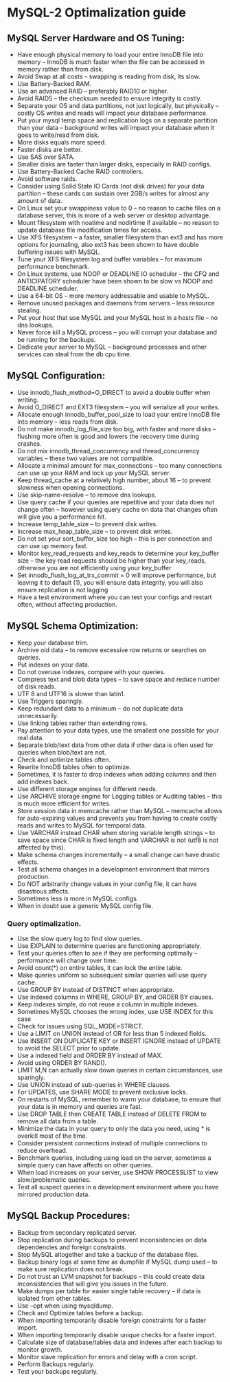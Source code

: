 MySQL-2 Optimalization guide
==================================

## MySQL Server Hardware and OS Tuning:

- Have enough physical memory to load your entire InnoDB file into memory – InnoDB is much faster when the file can be accessed in memory rather than from disk.
- Avoid Swap at all costs – swapping is reading from disk, its slow.
- Use Battery-Backed RAM.
- Use an advanced RAID – preferably RAID10 or higher.
- Avoid RAID5 – the checksum needed to ensure integrity is costly.
- Separate your OS and data partitions, not just logically, but physically – costly OS writes and reads will impact your database performance.
- Put your mysql temp space and replication logs on a separate partition than your data – background writes will impact your database when it goes to write/read from disk.
- More disks equals more speed.
- Faster disks are better.
- Use SAS over SATA.
- Smaller disks are faster than larger disks, especially in RAID configs.
- Use Battery-Backed Cache RAID controllers.
- Avoid software raids.
- Consider using Solid State IO Cards (not disk drives) for your data partition – these cards can sustain over 2GB/s writes for almost any amount of data.
- On Linux set your swappiness value to 0 – no reason to cache files on a database server, this is more of a web server or desktop advantage.
- Mount filesystem with noatime and nodirtime if available – no reason to update database file modification times for access.
- Use XFS filesystem – a faster, smaller filesystem than ext3 and has more options for journaling, also ext3 has been shown to have double buffering issues with MySQL.
- Tune your XFS filesystem log and buffer variables – for maximum performance benchmark.
- On Linux systems, use NOOP or DEADLINE IO scheduler – the CFQ and ANTICIPATORY scheduler have been shown to be slow vs NOOP and DEADLINE scheduler.
- Use a 64-bit OS – more memory addressable and usable to MySQL.
- Remove unused packages and daemons from servers – less resource stealing.
- Put your host that use MySQL and your MySQL host in a hosts file – no dns lookups.
- Never force kill a MySQL process – you will corrupt your database and be running for the backups.
- Dedicate your server to MySQL – background processes and other services can steal from the db cpu time.

## MySQL Configuration:

- Use innodb_flush_method=O_DIRECT to avoid a double buffer when writing.
- Avoid O_DIRECT and EXT3 filesystem – you will serialize all your writes.
- Allocate enough innodb_buffer_pool_size to load your entire InnoDB file into memory – less reads from disk.
- Do not make innodb_log_file_size too big, with faster and more disks – flushing more often is good and lowers the recovery time during crashes.
- Do not mix innodb_thread_concurrency and thread_concurrency variables – these two values are not compatible.
- Allocate a minimal amount for max_connections – too many connections can use up your RAM and lock up your MySQL server.
- Keep thread_cache at a relatively high number, about 16 – to prevent slowness when opening connections.
- Use  skip-name-resolve – to remove dns lookups.
- Use query cache if your queries are repetitive and your data does not change often – however using query cache on data that changes often will give you a performance hit.
- Increase temp_table_size – to prevent disk writes.
- Increase max_heap_table_size – to prevent disk writes.
- Do not set your sort_buffer_size too high – this is per connection and can use up memory fast.
- Monitor key_read_requests and key_reads to determine your key_buffer size – the key read requests should be higher than your key_reads, otherwise you are not efficiently using your key_buffer
- Set innodb_flush_log_at_trx_commit = 0 will improve performance, but leaving it to default (1), you will ensure data integrity, you will also ensure replication is not lagging
- Have a test environment where you can test your configs and restart often, without affecting production.

## MySQL Schema Optimization:

- Keep your database trim.
- Archive old data – to remove excessive row returns or searches on queries.
- Put indexes on your data.
- Do not overuse indexes, compare with your queries.
- Compress text and blob data types – to save space and reduce number of disk reads.
- UTF 8 and UTF16 is slower than latin1.
- Use Triggers sparingly.
- Keep redundant data to a minimum – do not duplicate data unnecessarily.
- Use linking tables rather than extending rows.
- Pay attention to your data types, use the smallest one possible for your real data.
- Separate blob/text data from other data if other data is often used for queries when blob/text are not.
- Check and optimize tables often.
- Rewrite InnoDB tables often to optimize.
- Sometimes, it is faster to drop indexes when adding columns and then add indexes back.
- Use different storage engines for different needs.
- Use ARCHIVE storage engine for Logging tables or Auditing tables – this is much more efficient for writes.
- Store session data in memcache rather than MySQL – memcache allows for auto-expiring values and prevents you from having to create costly reads and writes to MySQL for temporal data.
- Use VARCHAR instead CHAR when storing variable length strings – to save space since CHAR is fixed length and VARCHAR is not (utf8 is not affected by this).
- Make schema changes incrementally – a small change can have drastic effects.
- Test all schema changes in a development environment that mirrors production.
- Do NOT arbitrarily change values in your config file, it can have disastrous affects.
- Sometimes less is more in MySQL configs.
- When in doubt use a generic MySQL config file.

### Query optimalization.

- Use the slow query log to find slow queries.
- Use EXPLAIN to determine queries are functioning appropriately.
- Test your queries often to see if they are performing optimally – performance will change over time.
- Avoid count(*) on entire tables, it can lock the entire table.
- Make queries uniform so subsequent similar queries will use query cache.
- Use GROUP BY instead of DISTINCT when appropriate.
- Use indexed columns in WHERE, GROUP BY, and ORDER BY clauses.
- Keep indexes simple, do not reuse a column in multiple indexes.
- Sometimes MySQL chooses the wrong index, use USE INDEX for this case
- Check for issues using SQL_MODE=STRICT.
- Use a LIMIT on UNION instead of OR for less than 5 indexed fields.
- Use INSERT ON DUPLICATE KEY or INSERT IGNORE instead of UPDATE to avoid the SELECT prior to update.
- Use a indexed field and ORDER BY instead of MAX.
- Avoid using ORDER BY RAND().
- LIMIT M,N can actually slow down queries in certain circumstances, use sparingly.
- Use UNION instead of sub-queries in WHERE clauses.
- For UPDATES, use SHARE MODE to prevent exclusive locks.
- On restarts of MySQL, remember to warm your database, to ensure that your data is in memory and queries are fast.
- Use DROP TABLE then CREATE TABLE instead of DELETE FROM to remove all data from a table.
- Minimize the data in your query to only the data you need, using * is overkill most of the time.
- Consider persistent connections instead of multiple connections to reduce overhead.
- Benchmark queries, including using load on the server, sometimes a simple query can have affects on other queries.
- When load increases on your server, use SHOW PROCESSLIST to view slow/problematic queries.
- Test all suspect queries in a development environment where you have mirrored production data.

## MySQL Backup Procedures:

- Backup from secondary replicated server.
- Stop replication during backups to prevent inconsistencies on data dependencies and foreign constraints.
- Stop MySQL altogether and take a backup of the database files.
- Backup binary logs at same time as dumpfile if MySQL dump used – to make sure replication does not break.
- Do not trust an LVM snapshot for backups – this could create data inconsistencies that will give you issues in the future.
- Make dumps per table for easier single table recovery – if data is isolated from other tables.
- Use –opt when using mysqldump.
- Check and Optimize tables before a backup.
- When importing temporarily disable foreign constraints for a faster import.
- When importing temporarily disable unique checks for a faster import.
- Calculate size of database/tables data and indexes after each backup to monitor growth.
- Monitor slave replication for errors and delay with a cron script.
- Perform Backups regularly.
- Test your backups regularly.
